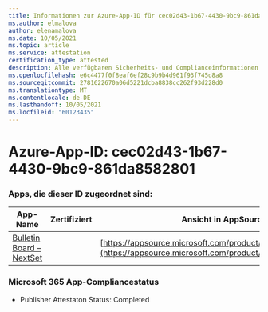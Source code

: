 ```yaml
---
title: Informationen zur Azure-App-ID für cec02d43-1b67-4430-9bc9-861da8582801
ms.author: elmalova
author: elenamalova
ms.date: 10/05/2021
ms.topic: article
ms.service: attestation
certification_type: attested
description: Alle verfügbaren Sicherheits- und Complianceinformationen für cec02d43-1b67-4430-9bc9-861da8582801.
ms.openlocfilehash: e6c4477f0f8eaf6ef28c9b9b4d961f93f745d8a8
ms.sourcegitcommit: 2781622670a06d5221dcba8838cc262f93d228d0
ms.translationtype: MT
ms.contentlocale: de-DE
ms.lasthandoff: 10/05/2021
ms.locfileid: "60123435"
---
```

# <a name="azure-app-id-cec02d43-1b67-4430-9bc9-861da8582801"></a>Azure-App-ID: cec02d43-1b67-4430-9bc9-861da8582801


### <a name="apps-associated-with-this-id"></a>Apps, die dieser ID zugeordnet sind:
| **App-Name** | **Zertifiziert** | **Ansicht in AppSource** |
|--------------|---------------|-----------------------|
| [Bulletin Board – NextSet](https://docs.microsoft.com/microsoft-365-app-certification/forward/WA200002122) |  | [https://appsource.microsoft.com/product/office/WA200002122](https://appsource.microsoft.com/product/office/WA200002122) |

### <a name="microsoft-365-app-compliance-status"></a>Microsoft 365 App-Compliancestatus
- Publisher Attestaton Status: Completed
